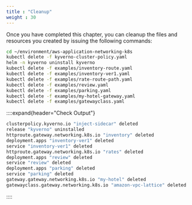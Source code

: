 ```yaml
---
title : "Cleanup"
weight : 30
---
```


Once you have completed this chapter, you can cleanup the files and resources you created by issuing the following commands:

```bash
cd ~/environment/aws-application-networking-k8s
kubectl delete -f kyverno-cluster-policy.yaml
helm -n kyverno uninstall kyverno
kubectl delete -f examples/inventory-route.yaml
kubectl delete -f examples/inventory-ver1.yaml
kubectl delete -f examples/rate-route-path.yaml
kubectl delete -f examples/review.yaml
kubectl delete -f examples/parking.yaml
kubectl delete -f examples/my-hotel-gateway.yaml
kubectl delete -f examples/gatewayclass.yaml

```

::::expand{header="Check Output"}
```bash
clusterpolicy.kyverno.io "inject-sidecar" deleted
release "kyverno" uninstalled
httproute.gateway.networking.k8s.io "inventory" deleted
deployment.apps "inventory-ver1" deleted
service "inventory-ver1" deleted
httproute.gateway.networking.k8s.io "rates" deleted
deployment.apps "review" deleted
service "review" deleted
deployment.apps "parking" deleted
service "parking" deleted
gateway.gateway.networking.k8s.io "my-hotel" deleted
gatewayclass.gateway.networking.k8s.io "amazon-vpc-lattice" deleted
```
::::


